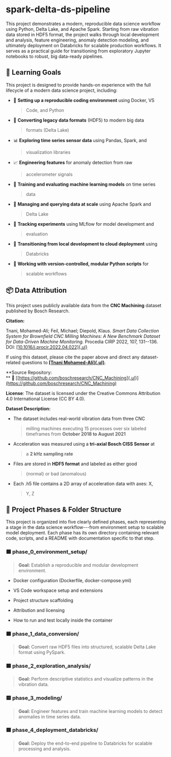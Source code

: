 # spark-delta-ds-pipeline

This project demonstrates a modern, reproducible data science workflow
using Python, Delta Lake, and Apache Spark. Starting from raw vibration
data stored in HDF5 format, the project walks through local development
and analysis, feature engineering, anomaly detection modeling, and
ultimately deployment on Databricks for scalable production workflows.
It serves as a practical guide for transitioning from exploratory
Jupyter notebooks to robust, big data-ready pipelines.

**🎯 Learning Goals**
--------------------

This project is designed to provide hands-on experience with the full
lifecycle of a modern data science project, including:

-   🐳 **Setting up a reproducible coding environment** using Docker, VS
    > Code, and Python

-   🔄 **Converting legacy data formats** (HDF5) to modern big data
    > formats (Delta Lake)

-   📊 **Exploring time series sensor data** using Pandas, Spark, and
    > visualization libraries

-   📈 **Engineering features** for anomaly detection from raw
    > accelerometer signals

-   🤖 **Training and evaluating machine learning models** on time series
    > data

-   📁 **Managing and querying data at scale** using Apache Spark and
    > Delta Lake

-   🧪 **Tracking experiments** using MLflow for model development and
    > evaluation

-   🚀 **Transitioning from local development to cloud deployment** using
    > Databricks

-   🔄 **Working with version-controlled, modular Python scripts** for
    > scalable workflows

**📦 Data Attribution**
----------------------

This project uses publicly available data from the **CNC Machining**
dataset published by Bosch Research.

**Citation:**

Tnani, Mohamed-Ali; Feil, Michael; Diepold, Klaus. *Smart Data
Collection System for Brownfield CNC Milling Machines: A New Benchmark
Dataset for Data-Driven Machine Monitoring.* Procedia CIRP 2022, 107,
131--136.\
DOI:
[[10.1016/j.procir.2022.04.022]{.ul}](https://doi.org/10.1016/j.procir.2022.04.022)

If using this dataset, please cite the paper above and direct any
dataset-related questions to [**[Tnani
Mohamed-Ali]{.ul}**](mailto:mohamed-ali.tnani@boschrexroth.de).

**Source Repository:\
** 🔗
[[https://github.com/boschresearch/CNC_Machining]{.ul}](https://github.com/boschresearch/CNC_Machining)

**License**: The dataset is licensed under the Creative Commons
Attribution 4.0 International License (CC BY 4.0).

**Dataset Description:**

-   The dataset includes real-world vibration data from three CNC
    > milling machines executing 15 processes over six labeled
    > timeframes from **October 2018 to August 2021**

-   Acceleration was measured using a **tri-axial Bosch CISS Sensor** at
    > a **2 kHz sampling rate**

-   Files are stored in **HDF5 format** and labeled as either good
    > (normal) or bad (anomalous)

-   Each .h5 file contains a 2D array of acceleration data with axes: X,
    > Y, Z

**📂 Project Phases & Folder Structure**
---------------------------------------

This project is organized into five clearly defined phases, each
representing a stage in the data science workflow---from environment
setup to scalable model deployment. Each phase has its own directory
containing relevant code, scripts, and a README with documentation
specific to that step.

### **🟪 phase_0\_environment_setup/**

> **Goal:** Establish a reproducible and modular development
> environment.

-   Docker configuration (Dockerfile, docker-compose.yml)

-   VS Code workspace setup and extensions

-   Project structure scaffolding

-   Attribution and licensing

-   How to run and test locally inside the container

### **🟦 phase_1\_data_conversion/**

> **Goal:** Convert raw HDF5 files into structured, scalable Delta Lake
> format using PySpark.

### **🟩 phase_2\_exploration_analysis/**

> **Goal:** Perform descriptive statistics and visualize patterns in the
> vibration data.

### **🟨 phase_3\_modeling/**

> **Goal:** Engineer features and train machine learning models to
> detect anomalies in time series data.

### **🟥 phase_4\_deployment_databricks/**

> **Goal:** Deploy the end-to-end pipeline to Databricks for scalable
> processing and analysis.
